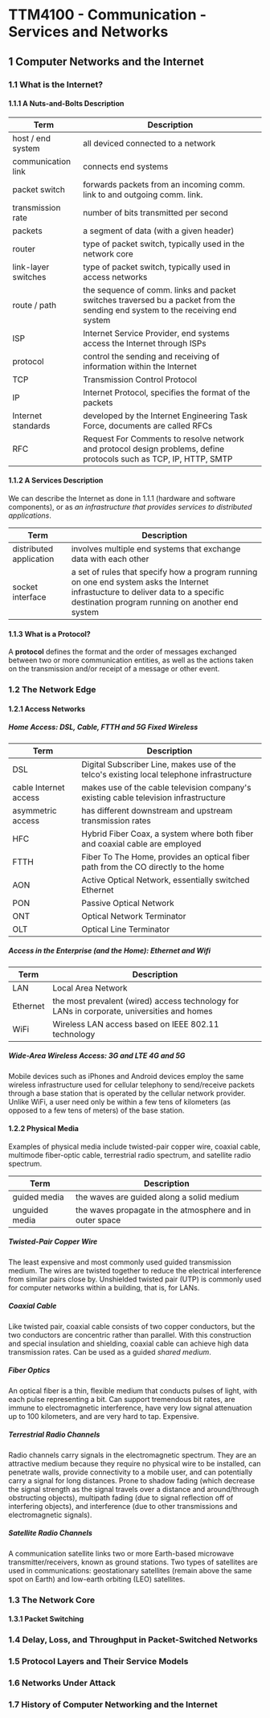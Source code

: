 
# TTM4100 - Communication - Services and Networks

## 1 Computer Networks and the Internet



### 1.1 What is the Internet?

#### 1.1.1 A Nuts-and-Bolts Description

Term | Description
--- | ---
host / end system | all deviced connected to a network
communication link | connects end systems
packet switch | forwards packets from an incoming comm. link to and outgoing comm. link.
transmission rate | number of bits transmitted per second
packets | a segment of data (with a given header)
router | type of packet switch, typically used in the network core
link-layer switches | type of packet switch, typically used in access networks
route / path | the sequence of comm. links and packet switches traversed bu a packet from the sending end system to the receiving end system
ISP | Internet Service Provider, end systems access the Internet through ISPs
protocol | control the sending and receiving of information within the Internet
TCP | Transmission Control Protocol
IP | Internet Protocol, specifies the format of the packets
Internet standards | developed by the Internet Engineering Task Force, documents are called RFCs
RFC | Request For Comments to resolve network and protocol design problems, define protocols such as TCP, IP, HTTP, SMTP

#### 1.1.2 A Services Description
We can describe the Internet as done in 1.1.1 (hardware and software components), or as *an infrastructure that provides services to distributed applications*.

Term | Description
--- | ---
distributed application | involves multiple end systems that exchange data with each other
socket interface | a set of rules that specify how a program running on one end system asks the Internet infrastucture to deliver data to a specific destination program running on another end system 

#### 1.1.3 What is a Protocol?
A **protocol** defines the format and the order of messages exchanged between two or more communication entities, as well as the actions taken on the transmission and/or receipt of a message or other event.



### 1.2 The Network Edge

#### 1.2.1 Access Networks

##### Home Access: DSL, Cable, FTTH and 5G Fixed Wireless

Term | Description
--- | ---
DSL | Digital Subscriber Line, makes use of the telco's existing local telephone infrastructure
cable Internet access | makes use of the cable television company's existing cable television infrastructure
asymmetric access | has different downstream and upstream transmission rates
HFC | Hybrid Fiber Coax, a system where both fiber and coaxial cable are employed
FTTH | Fiber To The Home, provides an optical fiber path from the CO directly to the home
AON | Active Optical Network, essentially switched Ethernet
PON | Passive Optical Network
ONT | Optical Network Terminator
OLT | Optical Line Terminator

##### Access in the Enterprise (and the Home): Ethernet and Wifi

Term | Description
--- | ---
LAN | Local Area Network
Ethernet | the most prevalent (wired) access technology for LANs in corporate, universities and homes
WiFi | Wireless LAN access based on IEEE 802.11 technology

##### Wide-Area Wireless Access: 3G and LTE 4G and 5G
Mobile devices such as iPhones and Android devices employ the same wireless infrastructure used for cellular telephony to send/receive packets through a base station that is operated by the cellular network provider. Unlike WiFi, a user need only be within a few  tens of kilometers (as opposed to a few tens of meters) of the base station.

#### 1.2.2 Physical Media
Examples of physical media include twisted-pair copper wire, coaxial cable, multimode fiber-optic cable, terrestrial radio spectrum, and satellite radio spectrum.

Term | Description
--- | ---
guided media | the waves are guided along a solid medium
unguided media | the waves propagate in the atmosphere and in outer space

##### Twisted-Pair Copper Wire
The least expensive and most commonly used guided transmission medium. The wires are twisted together to reduce the electrical interference from similar pairs close by. Unshielded twisted pair (UTP) is commonly used for computer networks within a building, that is, for LANs.

##### Coaxial Cable
Like twisted pair, coaxial cable consists of two copper conductors, but the two conductors are concentric rather than parallel. With this construction and special insulation and shielding, coaxial cable can achieve high data transmission rates. Can be used as a guided *shared medium*.

##### Fiber Optics
An optical fiber is a thin, flexible medium that conducts pulses of light, with each pulse representing a bit. Can support tremendous bit rates, are immune to electromagnetic interference, have very low signal attenuation up to 100 kilometers, and are very hard to tap. Expensive.

##### Terrestrial Radio Channels
Radio channels carry signals in the electromagnetic spectrum. They are an attractive medium because they require no physical wire to be installed, can penetrate walls, provide connectivity to a mobile user, and can potentially carry a signal for long distances. Prone to shadow fading (which decrease the signal strength as the signal travels over a distance and around/through obstructing objects), multipath fading (due to signal reflection off of interfering objects), and interference (due to other transmissions and electromagnetic signals).

##### Satellite Radio Channels
A communication satellite links two or more Earth-based microwave transmitter/receivers, known as ground stations. Two types of satellites are used 
in communications: geostationary satellites (remain above the same spot on Earth) and low-earth orbiting (LEO) satellites.


### 1.3 The Network Core

#### 1.3.1 Packet Switching

### 1.4 Delay, Loss, and Throughput in Packet-Switched Networks

### 1.5 Protocol Layers and Their Service Models

### 1.6 Networks Under Attack

### 1.7 History of Computer Networking and the Internet
